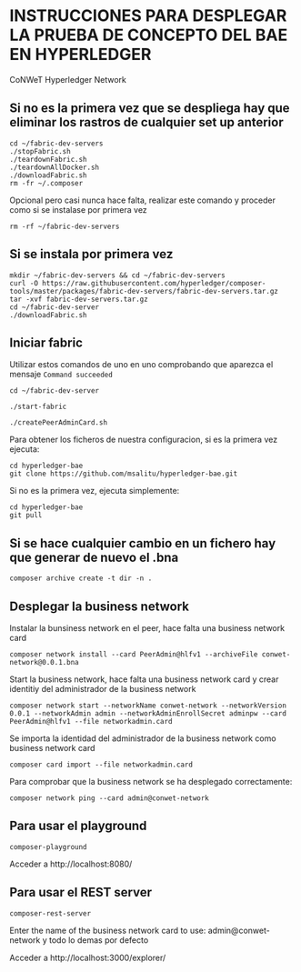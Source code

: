 # INSTRUCCIONES PARA DESPLEGAR LA PRUEBA DE CONCEPTO DEL BAE EN HYPERLEDGER

CoNWeT Hyperledger Network


## Si no es la primera vez que se despliega hay que eliminar los rastros de cualquier set up anterior
```
cd ~/fabric-dev-servers
./stopFabric.sh
./teardownFabric.sh
./teardownAllDocker.sh
./downloadFabric.sh
rm -fr ~/.composer
```
Opcional pero casi nunca hace falta, realizar este comando y proceder como si se instalase por primera vez
```
rm -rf ~/fabric-dev-servers
```




## Si se instala por primera vez
```
mkdir ~/fabric-dev-servers && cd ~/fabric-dev-servers
curl -O https://raw.githubusercontent.com/hyperledger/composer-tools/master/packages/fabric-dev-servers/fabric-dev-servers.tar.gz
tar -xvf fabric-dev-servers.tar.gz
cd ~/fabric-dev-server
./downloadFabric.sh
```




## Iniciar fabric 
Utilizar estos comandos de uno en uno comprobando que aparezca el mensaje `Command succeeded`
```
cd ~/fabric-dev-server
```
```
./start-fabric
```
```
./createPeerAdminCard.sh
```
Para obtener los ficheros de nuestra configuracion, si es la primera vez ejecuta:
```
cd hyperledger-bae
git clone https://github.com/msalitu/hyperledger-bae.git
```
Si no es la primera vez, ejecuta simplemente:
```
cd hyperledger-bae
git pull
```
## Si se hace cualquier cambio en un fichero hay que generar de nuevo el .bna
```
composer archive create -t dir -n .
```




## Desplegar la business network

Instalar la bunsiness network en el peer, hace falta una business network card
```
composer network install --card PeerAdmin@hlfv1 --archiveFile conwet-network@0.0.1.bna
```
Start la business network, hace falta una business network card y crear identitiy del administrador de la business network
```
composer network start --networkName conwet-network --networkVersion 0.0.1 --networkAdmin admin --networkAdminEnrollSecret adminpw --card PeerAdmin@hlfv1 --file networkadmin.card
```
Se importa la identidad del administrador de la business network como business network card
```
composer card import --file networkadmin.card
```
Para comprobar que la business network se ha desplegado correctamente:
```
composer network ping --card admin@conwet-network
```





## Para usar el playground
```
composer-playground
```
Acceder a http://localhost:8080/





## Para usar el REST server
```
composer-rest-server
```
Enter the name of the business network card to use: admin@conwet-network y todo lo demas por defecto

Acceder a http://localhost:3000/explorer/
